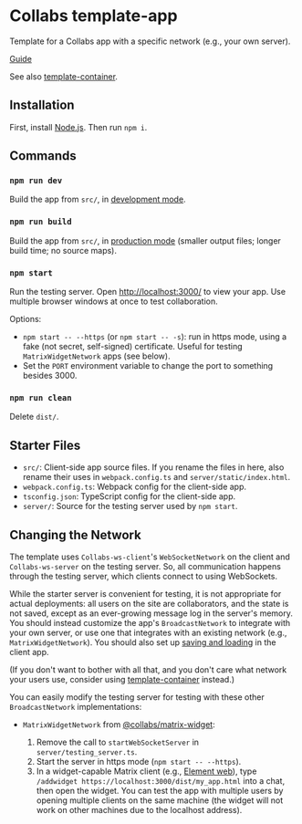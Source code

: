 # Collabs template-app

Template for a Collabs app with a specific network (e.g., your own server).

[Guide](https://github.com/composablesys/collabs/tree/master/collabs/docs/getting_started_guide.md)

See also [template-container](https://github.com/composablesys/collabs/tree/master/template-container).

## Installation

First, install [Node.js](https://nodejs.org/). Then run `npm i`.

## Commands

### `npm run dev`

Build the app from `src/`, in [development mode](https://webpack.js.org/guides/development/).

### `npm run build`

Build the app from `src/`, in [production mode](https://webpack.js.org/guides/production/) (smaller output files; longer build time; no source maps).

### `npm start`

Run the testing server. Open [http://localhost:3000/](http://localhost:3000/) to view your app. Use multiple browser windows at once to test collaboration.

Options:

- `npm start -- --https` (or `npm start -- -s`): run in https mode, using a fake (not secret, self-signed) certificate. Useful for testing `MatrixWidgetNetwork` apps (see below).
- Set the `PORT` environment variable to change the port to something besides 3000.

### `npm run clean`

Delete `dist/`.

## Starter Files

- `src/`: Client-side app source files. If you rename the files in here, also rename their uses in `webpack.config.ts` and `server/static/index.html`.
- `webpack.config.ts`: Webpack config for the client-side app.
- `tsconfig.json`: TypeScript config for the client-side app.
- `server/`: Source for the testing server used by `npm start`.

## Changing the Network

The template uses `Collabs-ws-client`'s `WebSocketNetwork` on the client and `Collabs-ws-server` on the testing server. So, all communication happens through the testing server, which clients connect to using WebSockets.

While the starter server is convenient for testing, it is not appropriate for actual deployments: all users on the site are collaborators, and the state is not saved, except as an ever-growing message log in the server's memory. You should instead customize the app's `BroadcastNetwork` to integrate with your own server, or use one that integrates with an existing network (e.g., `MatrixWidgetNetwork`). You should also set up [saving and loading](https://github.com/composablesys/collabs/tree/master/collabs/docs/saving_and_loading.md) in the client app.

(If you don't want to bother with all that, and you don't care what network your users use, consider using [template-container](https://github.com/composablesys/collabs/tree/master/template-container) instead.)

You can easily modify the testing server for testing with these other `BroadcastNetwork` implementations:

- `MatrixWidgetNetwork` from [@collabs/matrix-widget](https://www.npmjs.com/package/@collabs/matrix-widget):

  1. Remove the call to `startWebSocketServer` in `server/testing_server.ts`.
  2. Start the server in https mode (`npm start -- --https`).
  3. In a widget-capable Matrix client (e.g., [Element web](https://app.element.io/)), type `/addwidget https://localhost:3000/dist/my_app.html` into a chat, then open the widget. You can test the app with multiple users by opening multiple clients on the same machine (the widget will not work on other machines due to the localhost address).
  <!--

- `WebRtcNetwork` from [@collabs/webrtc-client](TODO):
  1. Install the WebRTC server: `npm i --save Collabs-webrtc-server`.
  2. Replace the call to `startWebSocketServer` in `server/testing_server.ts` with a call to `startWebRtcServer`, imported from `Collabs-webrtc-server`.
  3. Start the server and navigate to your app as usual. -->
